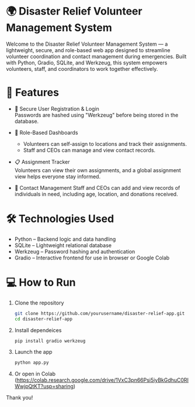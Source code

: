 # 🌍 Disaster Relief Volunteer Management System

Welcome to the Disaster Relief Volunteer Management System — a lightweight, secure, and role-based web app designed to streamline volunteer coordination and contact management during emergencies. 
Built with Python, Gradio, SQLite, and Werkzeug, this system empowers volunteers, staff, and coordinators to work together effectively.


# 🚀 Features

- 🔐 Secure User Registration & Login  
  Passwords are hashed using "Werkzeug" before being stored in the database.

- 🎯 Role-Based Dashboards  
  - Volunteers can self-assign to locations and track their assignments.  
  - Staff and CEOs can manage and view contact records.  

- 📋 Assignment Tracker  
  Volunteers can view their own assignments, and a global assignment view helps everyone stay informed.

- 🧾 Contact Management
  Staff and CEOs can add and view records of individuals in need, including age, location, and donations received.


# 🛠 Technologies Used

- Python – Backend logic and data handling  
- SQLite – Lightweight relational database  
- Werkzeug – Password hashing and authentication  
- Gradio – Interactive frontend for use in browser or Google Colab  


# 💻 How to Run

1. Clone the repository

   ```bash
   git clone https://github.com/yourusername/disaster-relief-app.git
   cd disaster-relief-app
   
2. Install dependeices
   
   ```bash
   pip install gradio werkzeug

3. Launch the app
   ```bash
   python app.py

4. Or open in Colab (https://colab.research.google.com/drive/1VxC3pn66Psi5iyBkGdhuC0RIWwjpQtKT?usp=sharing)

Thank you!
